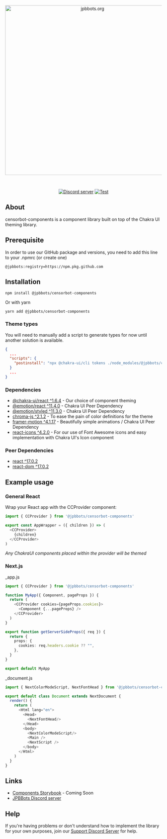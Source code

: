 <div align="center">
  <br />
  <p>
    <a href="https://jpbbots.org/"><img src="https://i.imgur.com/1vFSlx2.png" width="546" alt="jpbbots.org" /></a>
  </p>
  <br />
  <p>
    <a href="https://jpbbots.org/support"><img src="https://img.shields.io/discord/399688888739692552?color=f44847&logo=discord&logoColor=white" alt="Discord server" /></a>
    <a href="https://github.com/JPBBots/censorbot-components/actions"><img src="https://github.com/JPBBots/censorbot-components/actions/workflows/test.action.yml/badge.svg" alt="Test" /></a>
  </p>
</div>

## About

censorbot-components is a component library built on top of the Chakra UI theming library.

## Prerequisite
In order to use our GitHub package and versions, you need to add this line to your .npmrc (or create one)
```
@jpbbots:registry=https://npm.pkg.github.com
```

## Installation

```sh-session
npm install @jpbbots/censorbot-components
```
Or with yarn
```sh-session
yarn add @jpbbots/censorbot-components
```

### Theme types
You will need to manually add a script to generate types for now until another solution is available.
```json
{
  ...
  "scripts": {
    "postinstall": "npx @chakra-ui/cli tokens ./node_modules/@jpbbots/censorbot-components/src/theme/index.ts"
  }
  ...
}
```

### Dependencies

- [@chakra-ui/react ^1.6.4](https://www.npmjs.com/package/@chakra-ui/react) - Our choice of component theming
- [@emotion/react ^11.4.0](https://www.npmjs.com/package/@emotion/react) - Chakra UI Peer Dependency
- [@emotion/styled ^11.3.0](https://www.npmjs.com/package/@emotion/styled) - Chakra UI Peer Dependency
- [chroma-js ^2.1.2](https://www.npmjs.com/package/chroma-js) - To ease the pain of color definitions for the theme
- [framer-motion ^4.1.17](https://www.npmjs.com/package/framer-motion) - Beautifully simple animations / Chakra UI Peer Dependency
- [react-icons ^4.2.0](https://www.npmjs.com/package/react-icons) - For our use of Font Awesome icons and easy implementation with Chakra UI's Icon component

### Peer Dependencies

- [react ^17.0.2](https://www.npmjs.com/package/react)
- [react-dom ^17.0.2](https://www.npmjs.com/package/react-dom)

## Example usage 

### General React
Wrap your React app with the CCProvider component:
```typescript jsx
import { CCProvider } from '@jpbbots/censorbot-components'

export const AppWrapper = ({ children }) => (
  <CCProvider>
    {children}
  </CCProvider>
)
```
_Any ChakraUI components placed within the provider will be themed_

### Next.js

_app.js
```typescript jsx
import { CCProvider } from '@jpbbots/censorbot-components'

function MyApp({ Component, pageProps }) {
  return (
    <CCProvider cookies={pageProps.cookies}>
      <Component {...pageProps} />
    </CCProvider>
  )
}

export function getServerSideProps({ req }) {
  return {
    props: {
      cookies: req.headers.cookie ?? "",
    },
  }
}

export default MyApp
```

_document.js
```typescript jsx
import { NextColorModeScript, NextFontHead } from '@jpbbots/censorbot-components'

export default class Document extends NextDocument {
  render() {
    return (
      <Html lang="en">
        <Head>
          <NextFontHead/>
        </Head>
        <body>
          <NextColorModeScript/>
          <Main />
          <NextScript />
        </body>
      </Html>
    )
  }
}
```

## Links
- [Components Storybook](#Links) - Coming Soon
- [JPBBots Discord server](https://jpbbots.org/support)

## Help
If you're having problems or don't understand how to implement the library for your own purposes, join our [Support Discord Server](https://jpbbots.org/support) for help.
